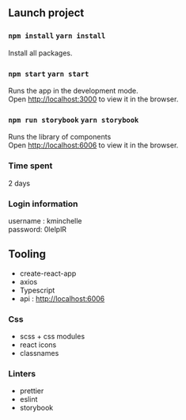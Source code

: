 ## Launch project

### `npm install` `yarn install`
Install all packages.

### `npm start` `yarn start`

Runs the app in the development mode.\
Open [http://localhost:3000](http://localhost:3000) to view it in the browser.

### `npm run storybook` `yarn storybook`

Runs the library of components\
Open [http://localhost:6006](http://localhost:6006) to view it in the browser.

### Time spent
2 days

### Login information
username : kminchelle\
password: 0lelplR

## Tooling

- create-react-app
- axios
- Typescript
- api : [http://localhost:6006](https://dummyjson.com/)

### Css
- scss + css modules
- react icons
- classnames

### Linters
- prettier
- eslint
- storybook
